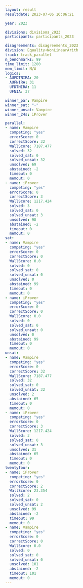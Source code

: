 ```yaml
---
layout: result
resultdate: 2023-07-06 16:06:21

year: 2023

divisions: divisions_2023
participants: participants_2023

disagreements: disagreements_2023
division: Equality+NonLinearArith
track: track_parallel
n_benchmarks: 99
time_limit: 1200
mem_limit: N/A
logics:
- AUFDTNIRA: 20
  AUFNIRA: 31
  UFDTNIRA: 11
  UFNIA: 37

winner_par: Vampire
winner_sat: "-"
winner_unsat: Vampire
winner_24s: iProver

parallel:
- name: Vampire
  competing: "yes"
  errorScore: 0
  correctScore: 32
  WallScore: 7187.477
  solved: 32
  solved_sat: 0
  solved_unsat: 32
  unsolved: 69
  abstained: -2
  timeout: 0
  memout: 0
- name: iProver
  competing: "yes"
  errorScore: 0
  correctScore: 3
  WallScore: 1217.424
  solved: 3
  solved_sat: 0
  solved_unsat: 3
  unsolved: 98
  abstained: -2
  timeout: 0
  memout: 0
sat:
- name: Vampire
  competing: "yes"
  errorScore: 0
  correctScore: 0
  WallScore: 0.0
  solved: 0
  solved_sat: 0
  solved_unsat: 0
  unsolved: 0
  abstained: 99
  timeout: 0
  memout: 0
- name: iProver
  competing: "yes"
  errorScore: 0
  correctScore: 0
  WallScore: 0.0
  solved: 0
  solved_sat: 0
  solved_unsat: 0
  unsolved: 0
  abstained: 99
  timeout: 0
  memout: 0
unsat:
- name: Vampire
  competing: "yes"
  errorScore: 0
  correctScore: 32
  WallScore: 7187.477
  solved: 32
  solved_sat: 0
  solved_unsat: 32
  unsolved: 2
  abstained: 65
  timeout: 0
  memout: 0
- name: iProver
  competing: "yes"
  errorScore: 0
  correctScore: 3
  WallScore: 1217.424
  solved: 3
  solved_sat: 0
  solved_unsat: 3
  unsolved: 31
  abstained: 65
  timeout: 0
  memout: 0
twentyfour:
- name: iProver
  competing: "yes"
  errorScore: 0
  correctScore: 2
  WallScore: 23.354
  solved: 2
  solved_sat: 0
  solved_unsat: 2
  unsolved: 99
  abstained: -2
  timeout: 99
  memout: 0
- name: Vampire
  competing: "yes"
  errorScore: 0
  correctScore: 0
  WallScore: 0.0
  solved: 0
  solved_sat: 0
  solved_unsat: 0
  unsolved: 101
  abstained: -2
  timeout: 101
  memout: 0
---
```

